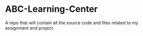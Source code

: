 # ABC-Learning-Center
A repo that will contain all the source code and files related to my assignment and project.
